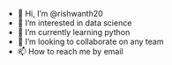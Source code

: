 - 👋 Hi, I’m @rishwanth20
- 👀 I’m interested in data science
- 🌱 I’m currently learning python
- 💞️ I’m looking to collaborate on any team
- 📫 How to reach me by email

<!---
rishwanth20/rishwanth20 is a ✨ special ✨ repository because its `README.md` (this file) appears on your GitHub profile.
You can click the Preview link to take a look at your changes.
--->
